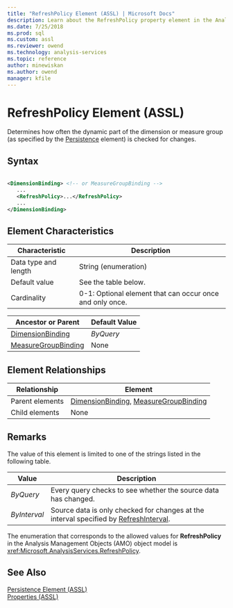 ```yaml
---
title: "RefreshPolicy Element (ASSL) | Microsoft Docs"
description: Learn about the RefreshPolicy property element in the Analysis Services Scripting Language (ASSL) schema.
ms.date: 7/25/2018
ms.prod: sql
ms.custom: assl
ms.reviewer: owend
ms.technology: analysis-services
ms.topic: reference
author: minewiskan
ms.author: owend
manager: kfile
---
```

# RefreshPolicy Element (ASSL)

  Determines how often the dynamic part of the dimension or measure group (as specified by the [Persistence](persistence-element-assl.md) element) is checked for changes.  
  
## Syntax  
  
```xml  
  
<DimensionBinding> <!-- or MeasureGroupBinding -->  
   ...  
   <RefreshPolicy>...</RefreshPolicy>  
   ...  
</DimensionBinding>  
```  
  
## Element Characteristics  
  
|Characteristic|Description|  
|--------------------|-----------------|  
|Data type and length|String (enumeration)|  
|Default value|See the table below.|  
|Cardinality|0-1: Optional element that can occur once and only once.|  
  
|Ancestor or Parent|Default Value|  
|------------------------|-------------------|  
|[DimensionBinding](../data-type/dimensionbinding-data-type-assl.md)|*ByQuery*|  
|[MeasureGroupBinding](../data-type/measuregroupbinding-data-type-assl.md)|None|  
  
## Element Relationships  
  
|Relationship|Element|  
|------------------|-------------|  
|Parent elements|[DimensionBinding](../data-type/dimensionbinding-data-type-assl.md), [MeasureGroupBinding](../data-type/measuregroupbinding-data-type-assl.md)|  
|Child elements|None|  
  
## Remarks  
 The value of this element is limited to one of the strings listed in the following table.  
  
|Value|Description|  
|-----------|-----------------|  
|*ByQuery*|Every query checks to see whether the source data has changed.|  
|*ByInterval*|Source data is only checked for changes at the interval specified by [RefreshInterval](refreshinterval-element-assl.md).|  
  
 The enumeration that corresponds to the allowed values for **RefreshPolicy** in the Analysis Management Objects (AMO) object model is <xref:Microsoft.AnalysisServices.RefreshPolicy>.  
  
## See Also  
 [Persistence Element &#40;ASSL&#41;](persistence-element-assl.md)   
 [Properties &#40;ASSL&#41;](properties-assl.md)  
  
  
